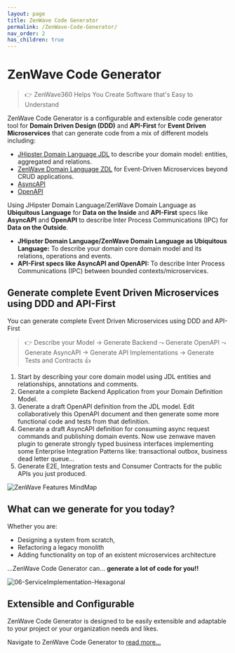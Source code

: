 ```yaml
---
layout: page
title: ZenWave Code Generator
permalink: /ZenWave-Code-Generator/
nav_order: 2
has_children: true
---
```


# ZenWave Code Generator

> 👉 ZenWave360 Helps You Create Software that's Easy to Understand


ZenWave Code Generator is a configurable and extensible code generator tool for **Domain Driven Design (DDD)** and **API-First** for **Event Driven Microservices** that can generate code from a mix of different models including:

- [JHipster Domain Language JDL](Domain-Driven-Design/JDL-Domain-Language) to describe your domain model: entities, aggregated and relations.
- [ZenWave Domain Language ZDL](Domain-Driven-Design/ZDL-Domain-Language) for Event-Driven Microservices beyond CRUD applications.
- [AsyncAPI](API-First/OpenAPI)
- [OpenAPI](API-First/AsyncAPI)

Using JHipster Domain Language/ZenWave Domain Language as **Ubiquitous Language** for **Data on the Inside** and **API-First** specs like **AsyncAPI** and **OpenAPI** to describe Inter Process Communications (IPC) for **Data on the Outside**.

- **JHipster Domain Language/ZenWave Domain Language as Ubiquitous Language:** To describe your domain core domain model and its relations, operations and events.
- **API-First specs like AsyncAPI and OpenAPI:** To describe Inter Process Communications (IPC) between bounded contexts/microservices.

## Generate complete Event Driven Microservices using DDD and API-First

You can generate complete Event Driven Microservices using DDD and API-First

> 👉 Describe your Model → Generate Backend ⤳ Generate OpenAPI ⤳ Generate AsyncAPI → Generate API Implementations → Generate Tests and Contracts 👍

1. Start by describing your core domain model using JDL entities and relationships, annotations and comments.
2. Generate a complete Backend Application from your Domain Definition Model.
3. Generate a draft OpenAPI definition from the JDL model. Edit collaboratively this OpenAPI document and then generate some more functional code and tests from that definition.
4. Generate a draft AsyncAPI definition for consuming async request commands and publishing domain events. Now use zenwave maven plugin to generate strongly typed business interfaces implementing some Enterprise Integration Patterns like: transactional outbox, business dead letter queue...
5. Generate E2E, Integration tests and Consumer Contracts for the public APIs you just produced.


![ZenWave Features MindMap](https://zenwave360.github.io/zenwave-code-generator/docs/ZenWave-MindMap.svg)


## What can we generate for you today?

Whether you are:

- Designing a system from scratch,
- Refactoring a legacy monolith
- Adding functionality on top of an existent microservices architecture

...ZenWave Code Generator can... **generate a lot of code for you!!**

![06-ServiceImplementation-Hexagonal](https://zenwave360.github.io/zenwave-code-generator/docs/06-ServiceImplementation-Hexagonal.excalidraw.svg)

## Extensible and Configurable

ZenWave Code Generator is designed to be easily extensible and adaptable to your project or your organization needs and likes.

Navigate to ZenWave Code Generator to [read more...](https://zenwave360.github.io/zenwave-code-generator/)
